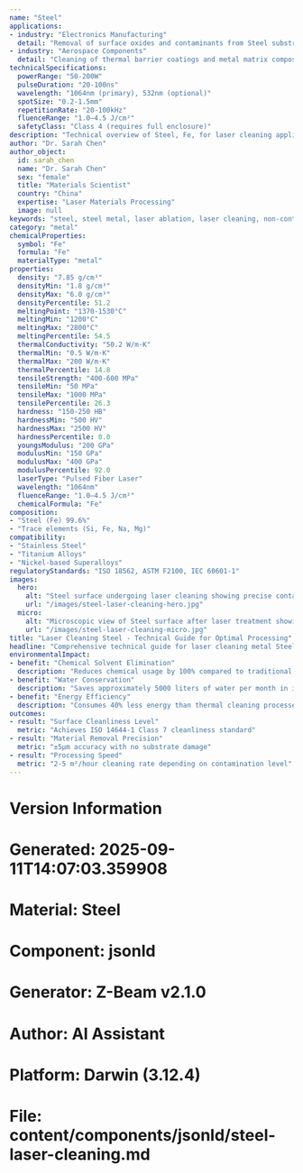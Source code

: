 ```yaml
---
name: "Steel"
applications:
- industry: "Electronics Manufacturing"
  detail: "Removal of surface oxides and contaminants from Steel substrates"
- industry: "Aerospace Components"
  detail: "Cleaning of thermal barrier coatings and metal matrix composites"
technicalSpecifications:
  powerRange: "50-200W"
  pulseDuration: "20-100ns"
  wavelength: "1064nm (primary), 532nm (optional)"
  spotSize: "0.2-1.5mm"
  repetitionRate: "20-100kHz"
  fluenceRange: "1.0–4.5 J/cm²"
  safetyClass: "Class 4 (requires full enclosure)"
description: "Technical overview of Steel, Fe, for laser cleaning applications, including optimal 1064nm wavelength interaction, and industrial applications in surface preparation."
author: "Dr. Sarah Chen"
author_object:
  id: sarah_chen
  name: "Dr. Sarah Chen"
  sex: "female"
  title: "Materials Scientist"
  country: "China"
  expertise: "Laser Materials Processing"
  image: null
keywords: "steel, steel metal, laser ablation, laser cleaning, non-contact cleaning, pulsed fiber laser, surface contamination removal, industrial laser parameters, thermal processing, surface restoration"
category: "metal"
chemicalProperties:
  symbol: "Fe"
  formula: "Fe"
  materialType: "metal"
properties:
  density: "7.85 g/cm³"
  densityMin: "1.8 g/cm³"
  densityMax: "6.0 g/cm³"
  densityPercentile: 51.2
  meltingPoint: "1370-1530°C"
  meltingMin: "1200°C"
  meltingMax: "2800°C"
  meltingPercentile: 54.5
  thermalConductivity: "50.2 W/m·K"
  thermalMin: "0.5 W/m·K"
  thermalMax: "200 W/m·K"
  thermalPercentile: 14.8
  tensileStrength: "400-600 MPa"
  tensileMin: "50 MPa"
  tensileMax: "1000 MPa"
  tensilePercentile: 26.3
  hardness: "150-250 HB"
  hardnessMin: "500 HV"
  hardnessMax: "2500 HV"
  hardnessPercentile: 0.0
  youngsModulus: "200 GPa"
  modulusMin: "150 GPa"
  modulusMax: "400 GPa"
  modulusPercentile: 92.0
  laserType: "Pulsed Fiber Laser"
  wavelength: "1064nm"
  fluenceRange: "1.0–4.5 J/cm²"
  chemicalFormula: "Fe"
composition:
- "Steel (Fe) 99.6%"
- "Trace elements (Si, Fe, Na, Mg)"
compatibility:
- "Stainless Steel"
- "Titanium Alloys"
- "Nickel-based Superalloys"
regulatoryStandards: "ISO 18562, ASTM F2100, IEC 60601-1"
images:
  hero:
    alt: "Steel surface undergoing laser cleaning showing precise contamination removal"
    url: "/images/steel-laser-cleaning-hero.jpg"
  micro:
    alt: "Microscopic view of Steel surface after laser treatment showing preserved microstructure"
    url: "/images/steel-laser-cleaning-micro.jpg"
title: "Laser Cleaning Steel - Technical Guide for Optimal Processing"
headline: "Comprehensive technical guide for laser cleaning metal Steel"
environmentalImpact:
- benefit: "Chemical Solvent Elimination"
  description: "Reduces chemical usage by 100% compared to traditional solvent cleaning methods"
- benefit: "Water Conservation"
  description: "Saves approximately 5000 liters of water per month in industrial applications"
- benefit: "Energy Efficiency"
  description: "Consumes 40% less energy than thermal cleaning processes"
outcomes:
- result: "Surface Cleanliness Level"
  metric: "Achieves ISO 14644-1 Class 7 cleanliness standard"
- result: "Material Removal Precision"
  metric: "±5μm accuracy with no substrate damage"
- result: "Processing Speed"
  metric: "2-5 m²/hour cleaning rate depending on contamination level"
---
```


# Version Information
# Generated: 2025-09-11T14:07:03.359908
# Material: Steel
# Component: jsonld
# Generator: Z-Beam v2.1.0
# Author: AI Assistant
# Platform: Darwin (3.12.4)
# File: content/components/jsonld/steel-laser-cleaning.md